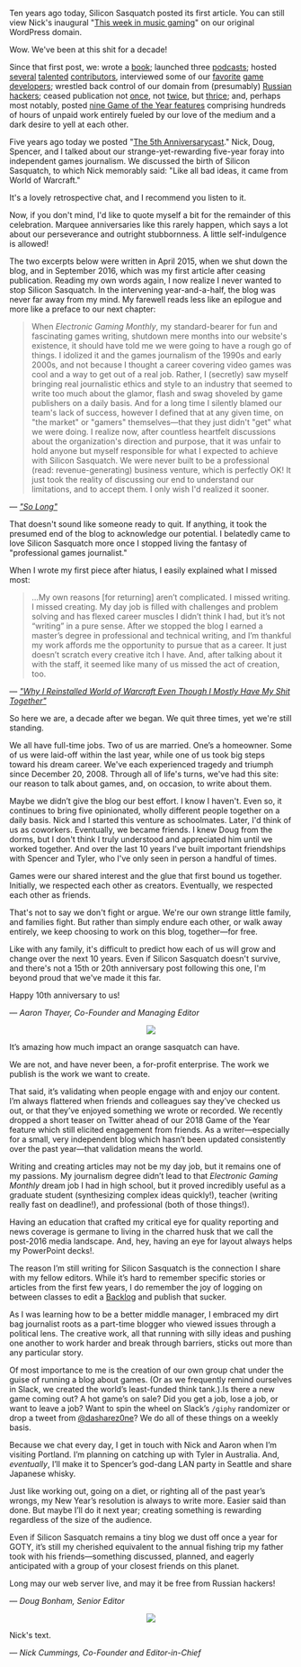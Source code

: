 Ten years ago today, Silicon Sasquatch posted its first article. You can still view Nick's inaugural "[This week in music gaming](https://siliconsasquatch.wordpress.com/2008/12/20/this-week-in-music-gaming/)" on our original WordPress domain.

Wow. We've been at this shit for a decade!

Since that first post, we: wrote a [book](http://www.blurb.com/b/1792816-silicon-sasquatch-the-first-year-or-so); launched three [podcasts](https://www.siliconsasquatch.com/podcasts/); hosted [several](https://www.siliconsasquatch.com/blog/2013/12/29/being-escorted-in-a-videogame-heres-how-not-to-die) [talented](https://www.siliconsasquatch.com/blog/2017/12/20/guest-list-charlene-putneys-top-games-of-2017) [contributors](https://www.siliconsasquatch.com/blog/2016/12/19/goty-2016-guest-list-dan-phipps-top-10-games-of-2016), interviewed some of our [favorite](https://www.siliconsasquatch.com/blog/2016/11/23/interview-dan-teasdale-and-heather-wilson-of-harmonix-music-systems) [game](https://www.siliconsasquatch.com/blog/2014/09/30/chatting-with-samantha-kalman-and-solon-scott) [developers](https://www.siliconsasquatch.com/blog/2013/09/25/interview-steve-gaynor-of-the-fullbright-company?rq=interview); wrestled back control of our domain from (presumably) [Russian hackers](http://siliconsasquatch.tumblr.com/post/23097738233/lets-talk-about-what-happened-to-the-blog-part-3); ceased publication not [once](https://www.siliconsasquatch.com/blog/2011/07/24/sorry), not [twice](https://www.siliconsasquatch.com/blog/2012/11/05/a-year-of-disruption), but [thrice](https://www.siliconsasquatch.com/blog/2015/04/27/so-long); and, perhaps most notably, posted [nine Game of the Year features](https://www.siliconsasquatch.com/goty/) comprising hundreds of hours of unpaid work entirely fueled by our love of the medium and a dark desire to yell at each other.

Five years ago today we posted "[The 5th Anniversarycast](https://www.siliconsasquatch.com/blog/2013/12/20/the-5th-anniversarycast-silicon-sasquatch-podcast-episode-32)." Nick, Doug, Spencer, and I talked about our strange-yet-rewarding five-year foray into independent games journalism. We discussed the birth of Silicon Sasquatch, to which Nick memorably said: "Like all bad ideas, it came from World of Warcraft."

It's a lovely retrospective chat, and I recommend you listen to it.

Now, if you don't mind, I'd like to quote myself a bit for the remainder of this celebration. Marquee anniversaries like this rarely happen, which says a lot about our perseverance and outright stubbornness. A little self-indulgence is allowed!

The two excerpts below were written in April 2015, when we shut down the blog, and in September 2016, which was my first article after ceasing publication. Reading my own words again, I now realize I never wanted to stop Silicon Sasquatch. In the intervening year-and-a-half, the blog was never far away from my mind. My farewell reads less like an epilogue and more like a preface to our next chapter:

> When *Electronic Gaming Monthly*, my standard-bearer for fun and fascinating games writing, shutdown mere months into our website's existence, it should have told me we were going to have a rough go of things. I idolized it and the games journalism of the 1990s and early 2000s, and not because I thought a career covering video games was cool and a way to get out of a real job. Rather, I (secretly) saw myself bringing real journalistic ethics and style to an industry that seemed to write too much about the glamor, flash and swag shoveled by game publishers on a daily basis. And for a long time I silently blamed our team's lack of success, however I defined that at any given time, on "the market" or "gamers" themselves—that they just didn't "get" what we were doing. I realize now, after countless heartfelt discussions about the organization's direction and purpose, that it was unfair to hold anyone but myself responsible for what I expected to achieve with Silicon Sasquatch. We were never built to be a professional (read: revenue-generating) business venture, which is perfectly OK! It just took the reality of discussing our end to understand our limitations, and to accept them. I only wish I'd realized it sooner.

— <cite>["So Long"](https://www.siliconsasquatch.com/blog/2015/04/27/so-long)</cite>

That doesn't sound like someone ready to quit. If anything, it took the presumed end of the blog to acknowledge our potential. I belatedly came to love Silicon Sasquatch more once I stopped living the fantasy of "professional games journalist."

When I wrote my first piece after hiatus, I easily explained what I missed most:

>...My own reasons [for returning] aren’t complicated. I missed writing. I missed creating. My day job is filled with challenges and problem solving and has flexed career muscles I didn’t think I had, but it’s not “writing” in a pure sense. After we stopped the blog I earned a master’s degree in professional and technical writing, and I’m thankful my work affords me the opportunity to pursue that as a career. It just doesn’t scratch every creative itch I have. And, after talking about it with the staff, it seemed like many of us missed the act of creation, too.

— <cite>["Why I Reinstalled World of Warcraft Even Though I Mostly Have My Shit Together"](https://www.siliconsasquatch.com/blog/2016/10/07/why-i-reinstalled-world-of-warcraft-even-though-i-mostly-have-my-shit-together)</cite>

So here we are, a decade after we began. We quit three times, yet we're still standing.

We all have full-time jobs. Two of us are married. One’s a homeowner. Some of us were laid-off within the last year, while one of us took big steps toward his dream career. We've each experienced tragedy and triumph since December 20, 2008. Through all of life's turns, we've had this site: our reason to talk about games, and, on occasion, to write about them.

Maybe we didn’t give the blog our best effort. I know I haven't. Even so, it continues to bring five opinionated, wholly different people together on a daily basis. Nick and I started this venture as schoolmates. Later, I'd think of us as coworkers. Eventually, we became friends. I knew Doug from the dorms, but I don't think I truly understood and appreciated him until we worked together. And over the last 10 years I've built important friendships with Spencer and Tyler, who I've only seen in person a handful of times.

Games were our shared interest and the glue that first bound us together. Initially, we respected each other as creators. Eventually, we respected each other as friends.

That's not to say we don't fight or argue. We're our own strange little family, and families fight. But rather than simply endure each other, or walk away entirely, we keep choosing to work on this blog, together—for free.

Like with any family, it's difficult to predict how each of us will grow and change over the next 10 years. Even if Silicon Sasquatch doesn't survive, and there's not a 15th or 20th anniversary post following this one, I'm beyond proud that we've made it this far.

Happy 10th anniversary to us!

— *Aaron Thayer, Co-Founder and Managing Editor*

<div align="center"><img src="https://j4f7og.dm.files.1drv.com/y4mQae7AIZMrAuME2wYe5oTwPr-dxe9kTfs3DuC-cXcD829M2zQykLB8rPLeVcFOJPaqT2fBVmvBtoGUS9BqXBbZ7wO7B7sgN-ohhBUhyfb-dCTFCyXijK2v2BkCdRBkpQMiPjglKmHsPhEKJpILJoMOMdkx6eIvYNdMA2A1mkVlQd9xWZ6gmZxFlhXbS-GfLE32X1UuLLfIeV3SWAg-iIjNA?width=200&height=15&cropmode=none"></div>

It’s amazing how much impact an orange sasquatch can have.

We are not, and have never been, a for-profit enterprise. The work we publish is the work we want to create.

That said, it’s validating when people engage with and enjoy our content. I’m always flattered when friends and colleagues say they’ve checked us out, or that they’ve enjoyed something we wrote or recorded. We recently dropped a short teaser on Twitter ahead of our 2018 Game of the Year feature which still elicited engagement from friends. As a writer—especially for a small, very independent blog which hasn’t been updated consistently over the past year—that validation means the world.

Writing and creating articles may not be my day job, but it remains one of my passions. My journalism degree didn’t lead to that *Electronic Gaming Monthly* dream job I had in high school, but it proved incredibly useful as a graduate student (synthesizing complex ideas quickly!), teacher (writing really fast on deadline!), and professional (both of those things!).

Having an education that crafted my critical eye for quality reporting and news coverage is germane to living in the charred husk that we call the post-2016 media landscape. And, hey, having an eye for layout always helps my PowerPoint decks!.

The reason I’m still writing for Silicon Sasquatch is the connection I share with my fellow editors. While it’s hard to remember specific stories or articles from the first few years, I do remember the joy of logging on between classes to edit a [Backlog](https://www.siliconsasquatch.com/blog/2014/06/03/backlog-2) and publish that sucker.

As I was learning how to be a better middle manager, I embraced my dirt bag journalist roots as a part-time blogger who viewed issues through a political lens. The creative work, all that running with silly ideas and pushing one another to work harder and break through barriers, sticks out more than any particular story.

Of most importance to me is the creation of our own group chat under the guise of running a blog about games. (Or as we frequently remind ourselves in Slack, we created the world’s least-funded think tank.).Is there a new game coming out? A hot game’s on sale? Did you get a job, lose a job, or want to leave a job? Want to spin the wheel on Slack’s `/giphy` randomizer or drop a tweet from [@dasharez0ne](https://twitter.com/dasharez0ne?lang=en)? We do all of these things on a weekly basis.

Because we chat every day, I get in touch with Nick and Aaron when I’m visiting Portland. I’m planning on catching up with Tyler in Australia. And, *eventually*, I’ll make it to Spencer’s god-dang LAN party in Seattle and share Japanese whisky.

Just like working out, going on a diet, or righting all of the past year’s wrongs, my New Year’s resolution is always to write more. Easier said than done. But maybe I’ll do it next year; creating something is rewarding regardless of the size of the audience.

Even if Silicon Sasquatch remains a tiny blog we dust off once a year for GOTY, it’s still my cherished equivalent to the annual fishing trip my father took with his friends—something discussed, planned, and eagerly anticipated with a group of your closest friends on this planet.

Long may our web server live, and may it be free from Russian hackers!

— *Doug Bonham, Senior Editor*

<div align="center"><img src="https://j4f7og.dm.files.1drv.com/y4mQae7AIZMrAuME2wYe5oTwPr-dxe9kTfs3DuC-cXcD829M2zQykLB8rPLeVcFOJPaqT2fBVmvBtoGUS9BqXBbZ7wO7B7sgN-ohhBUhyfb-dCTFCyXijK2v2BkCdRBkpQMiPjglKmHsPhEKJpILJoMOMdkx6eIvYNdMA2A1mkVlQd9xWZ6gmZxFlhXbS-GfLE32X1UuLLfIeV3SWAg-iIjNA?width=200&height=15&cropmode=none"></div>

Nick's text.

— *Nick Cummings, Co-Founder and Editor-in-Chief*
